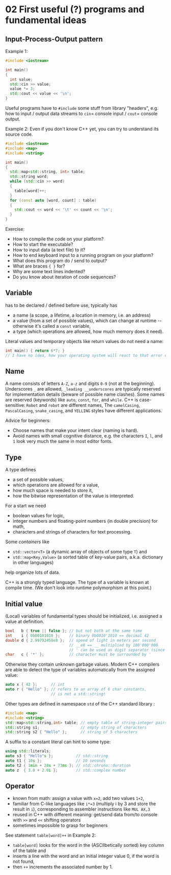 # 02 First useful (?) programs and fundamental ideas
## Input-Process-Output pattern
Example 1:
```cpp
#include <iostream>

int main()
{
  int value;
  std::cin >> value;
  value *= 3;
  std::cout << value << '\n';
}
```
Useful programs have to `#include` some stuff from library "headers", e.g. how to input / output data streams to `cin`= console input / `cout`= console output.

Example 2: Even if you don't know C++ yet, you can try to understand its source code.
```cpp
#include <iostream>
#include <map>
#include <string>

int main()
{
  std::map<std::string, int> table;
  std::string word;
  while (std::cin >> word)
  {
    table[word]++;
  }
  for (const auto [word, count] : table)
  {
    std::cout << word << '\t' << count << '\n';
  }
}
```
Exercise:
* How to compile the code on your platform?
* How to start the executable?
* How to input data (a text file) to it?
* How to end keyboard input to a running program on your platform?
* What does this program do / send to output?
* What are braces `{ }` for?
* Why are some text lines indented?
* Do you know about iteration of code sequences?

## Variable
has to be declared / defined before use, typically has
* a name (a scope, a lifetime, a location in memory, i.e. an address)
* a value (from a set of possible values), which can change at runtime
  -- otherwise it's called a `const` variable,
* a type (which operations are allowed, how much memory does it need).

Literal values and temporary objects like return values do not need a name:

```cpp
int main() { return 6*7; }
// I have no idea, how your operating system will react to that error code...
```

## Name

A name consists of letters `A-Z`, `a-z` and digits `0-9` (not at the beginning).
Underscores `_` are allowed, `_leading __underscores` are typically reserved for implementation details (beware of possible name clashes).
Some names are reserved (keywords) like `auto`, `const`, `for`, and `while`.
C++ is case-sensitive: `Robot` and `robot` are different names,
The `camelCasing`, `PascalCasing`, `snake_casing`, and `YELLING` styles have different applications.

Advice for beginners:
* Choose names that make your intent clear (naming is hard).
* Avoid names with small cognitive distance, e.g. the characters `I`, `l`, and `1` look very much the same in most editor fonts.

## Type
A type defines
* a set of possible values,
* which operations are allowed for a value,
* how much space is needed to store it,
* how the bitwise representation of the value is interpreted.

For a start we need
* boolean values for logic,
* integer numbers and floating-point numbers (in double precision) for math,
* characters and strings of characters for text processing.

Some *containers* like
* `std::vector<T>` (a dynamic array of objects of some type `T`) and
* `std::map<Key,Value>` (a sorted table of key-value pairs, a.k.a. dictionary in other languages)

help organize lots of data.

C++ is a strongly typed language. The type of a variable is known at compile time. (We don't look into runtime polymorphism at this point.)

## Initial value
(Local) variables of fundamental types should be initialized, i.e. assigned a value at definition.

```cpp
bool   b { true || false }; // but not both at the same time
int    i { 0b00101010 };    // binary 0b0010'1010 == decimal 42
double d { 2.99792458e8 };  // speed of light in meters per second
                            // __e8 == __ multiplied by 100'000'000
                            // ' can be used as digit separator (since C++14)
char   c { '*' };           // character must be surrounded by '
```

Otherwise they contain unknown garbage values.
Modern C++ compilers are able to detect the type of variables automatically from the assigned value:
```cpp
auto x { 42 };      // int
auto r { "Hello" }; // refers to an array of 6 char constants,
                    // is not a std::string!
```
Other types are defined in namespace `std` of the C++ standard library :
```cpp
#include <map>
#include <string>
std::map<std::string,int> table; // empty table of string-integer pairs
std::string s1;                  // empty string of characters
std::string s2 { "Hello" };      // string of 5 characters
```
A suffix to a constant literal can hint to some type:
```cpp
using std::literals;
auto s3 { "Hello"s };          // std::string
auto t1 { 10s };               // 10 seconds
auto t2 { 1min + 28s + 73ms }; // std::chrono::duration
auto z  { 3.0 + 2.0i };        // std::complex number
```
## Operator
* known from math: assign a value with `x=2`, add two values `1+2`,
* familiar from C-like languages like `i*=3` (multiply i by 3 and store the result in `i`), corresponding to assembler instructions like `MUL AX,3`
* reused in C++ with different meaning: get/send data from/to console with `>>` and `<<` shifting operators
* sometimes impossible to grasp for beginners

See statement `table[word]++` in Example 2:
  * `table[word]` looks for the word in the (ASCIIbetically sorted) key column of the table and
  * inserts a line with the word and an initial integer value 0, if the word is not found,
  * then `++` increments the associated number by 1.
